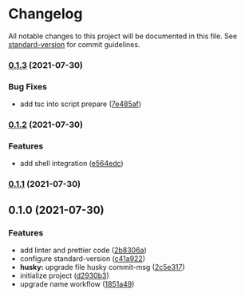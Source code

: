 # Changelog

All notable changes to this project will be documented in this file. See [standard-version](https://github.com/conventional-changelog/standard-version) for commit guidelines.

### [0.1.3](https://github.com/JonDotsoy/commit-help/compare/v0.1.2...v0.1.3) (2021-07-30)

### Bug Fixes

- add tsc into script prepare ([7e485af](https://github.com/JonDotsoy/commit-help/commit/7e485af29db58f44cbd1d7383e6ab834164c27bc))

### [0.1.2](https://github.com/JonDotsoy/commit-help/compare/v0.1.1...v0.1.2) (2021-07-30)

### Features

- add shell integration ([e564edc](https://github.com/JonDotsoy/commit-help/commit/e564edc4041ac108bdc1b4e346ad01b2a6b87880))

### [0.1.1](https://github.com/JonDotsoy/commit-help/compare/v0.1.0...v0.1.1) (2021-07-30)

## 0.1.0 (2021-07-30)

### Features

- add linter and prettier code ([2b8306a](https://github.com/JonDotsoy/commit-help/commit/2b8306ad32157a31beb726957bf4848a4e8fcdce))
- configure standard-version ([c41a922](https://github.com/JonDotsoy/commit-help/commit/c41a922ff83245f801f57898c50d3dc62586e7c2))
- **husky:** upgrade file husky commit-msg ([2c5e317](https://github.com/JonDotsoy/commit-help/commit/2c5e317eb6f9f1126326259219a4a865f701c495))
- initialize project ([d2930b3](https://github.com/JonDotsoy/commit-help/commit/d2930b3b6824096def972c9dd2d7eb661190ec82))
- upgrade name workflow ([1851a49](https://github.com/JonDotsoy/commit-help/commit/1851a493f6aae1fed7c1f077628066af110c90fc))
